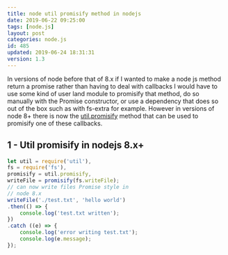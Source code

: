 ```yaml
---
title: node util promisify method in nodejs
date: 2019-06-22 09:25:00
tags: [node.js]
layout: post
categories: node.js
id: 485
updated: 2019-06-24 18:31:31
version: 1.3
---
```


In versions of node before that of 8.x if I wanted to make a node js method return a promise rather than having to deal with callbacks I would have to use some kind of user land module to promisify that method, do so manually with the Promise constructor, or use a dependency that does so out of the box such as with fs-extra for example. However in versions of node 8+ there is now the [util.promisify](https://nodejs.org/dist/latest-v8.x/docs/api/util.html#util_util_promisify_original) method that can be used to promisify one of these callbacks.

<!-- more -->

## 1 - Util promisify in nodejs 8.x+

```js
let util = require('util'),
fs = require('fs'),
promisify = util.promisify,
writeFile = promisify(fs.writeFile);
// can now write files Promise style in
// node 8.x
writeFile('./test.txt', 'hello world')
.then(() => {
    console.log('test.txt written');
})
.catch ((e) => {
    console.log('error writing test.txt');
    console.log(e.message);
});
```